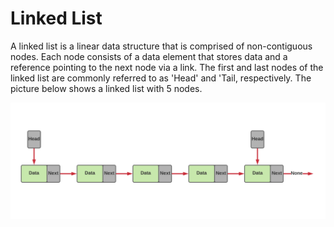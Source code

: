 # Linked List

A linked list is a linear data structure that is comprised of non-contiguous nodes. Each node consists of a data element that stores data and a reference pointing to the next node via a link. The first and last nodes of the linked list are commonly referred to as 'Head' and 'Tail, respectively. The picture below shows a linked list with 5 nodes.

<p align="center">
  <img src="https://github.com/sam623/python_algorithms_and_data_structures/blob/main/Linked_List/Images/Linked_List.png"/>
</p>




